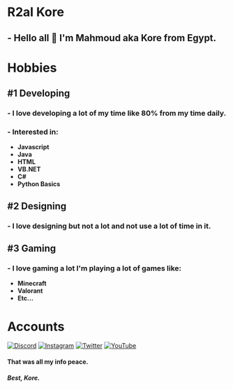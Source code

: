 # R2al Kore

## - Hello all 👋 I'm Mahmoud aka Kore from Egypt.

# Hobbies

## #1 Developing
### - I love developing a lot of my time like 80% from my time daily.
### - Interested in:
- **Javascript**
- **Java**
- **HTML**
- **VB.NET**
- **C#**
- **Python Basics**

## #2 Designing
### - I love designing but not a lot and not use a lot of time in it.

## #3 Gaming
### - I love gaming a lot I'm playing a lot of games like:
- **Minecraft**
- **Valorant**
- **Etc...**

# Accounts

[![Discord](https://cdn.discordapp.com/attachments/668549610222125105/836895753133097000/rsz_discord-logo-logodownload-download-logotipos-1.png)](https://discord.com/users/324533908442185739)
[![Instagram](https://cdn.discordapp.com/attachments/668549610222125105/836894786292154398/unnamed.png)](https://www.instagram.com/R2alKore/)
[![Twitter](https://cdn.discordapp.com/attachments/668549610222125105/836892455965425664/twitter.png)](https://www.twitter.com/R2alKore/)
[![YouTube](https://cdn.discordapp.com/attachments/668549610222125105/836894787948249119/youtube-circle-icon-png-logo-14.png)](https://www.youtube.com/channel/UCZcYcygCTMJvHZA_Itdy9Jw)


#### That was all my info peace.

##### Best, Kore.
